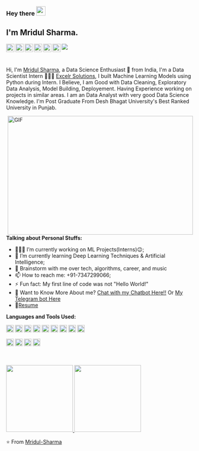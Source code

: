 ### Hey there <img src="https://media.giphy.com/media/hvRJCLFzcasrR4ia7z/giphy.gif" width="25px"><p align="center"><h2> I'm Mridul Sharma.</h2>
<a href="https://www.mridulsharma.com/">
  <img align="left" alt="Mridul Profile" width="22px" src="https://cdn.jsdelivr.net/npm/simple-icons@v3/icons/discord.svg" />
</a>
<a href="https://twitter.com/mridul10220">
  <img align="left" alt="Mridul Sharma | Twitter" width="22px" src="https://cdn.jsdelivr.net/npm/simple-icons@v3/icons/twitter.svg" />
</a>
<a href="https://www.linkedin.com/in/mridul-sharma-400507125">
  <img align="left" alt="Mridul Sharma LinkdeIN Profile" width="22px" src="https://cdn.jsdelivr.net/npm/simple-icons@v3/icons/linkedin.svg" />
</a>
<a href="https://t.me/Mridul_Sharma08">
  <img align="left" alt="Mridul Sharma Telegram" width="22px" src="https://cdn.jsdelivr.net/npm/simple-icons@v3/icons/telegram.svg" />
</a>
<a href="https://www.instagram.com/mr.mridulsharma2020/">
  <img align="left" alt="Mridul Sharma Instagram" width="22px" src="https://cdn.jsdelivr.net/npm/simple-icons@v3/icons/instagram.svg" />
</a>
<a href="mailto:mr.mridhulsharma@gmail.com">
  <img align="left" alt="Mridul Sharma Mail" width="22px" src="https://cdn.jsdelivr.net/npm/simple-icons@v3/icons/gmail.svg" />
</a>

![](https://visitor-badge.glitch.me/badge?page_id=Mridul-Sharma.Mridul-Sharma)

<br />

Hi, I'm [Mridul Sharma](https://www.mridulsharma.com/), a Data Science Enthusiast 🚀 from India, I'm a Data Scientist Intern 🙍🏽‍♂️ [Excelr Solutions](https://www.learn.excelr.com/), I built Machine Learning Models using Python during Intern. I Believe, I am Good with Data Cleaning, Exploratory Data Analysis, Model Building, Deployement. Having Experience working on projects in similar areas. I am an Data Analyst with very good Data Science Knowledge. I'm Post Graduate From Desh Bhagat University's Best Ranked University in Punjab.

  <img align="right" alt="GIF" src="https://github.com/Mridul-Sharma01/Mridul-Sharma01/blob/master/code.gif?raw=true" width="500" height="320" />

**Talking about Personal Stuffs:**

- 👨🏽‍💻 I’m currently working on ML Projects(Interns):wink:;
- 🌱 I’m currently learning Deep Learning Techniques & Artificial Intelligence;
- 💬 Brainstorm with me over tech, algorithms, career, and music
- 📫 How to reach me: +91-7347299066;
- ⚡ Fun fact: My first line of code was not "Hello World!"
- 🤖 Want to Know More About me? [Chat with my Chatbot Here!!](https://www.mridulsharma.com/) Or [My Telegram bot Here](http://t.me/Mrdiul_chatbot)
- 📝[Resume](https://www.MridulSharma.com/files/Mridul_Sharma_CV.pdf)

**Languages and Tools Used:**  

<code><img height="20" src="https://www.ashishgore.com/images/skills/R.png"></code>
<code><img height="20" src="https://www.ashishgore.com/images/skills/python.png"></code>
<code><img height="20" src="https://www.ashishgore.com/images/skills/cloud.png"></code>
<code><img height="20" src="https://www.ashishgore.com/images/skills/tableau.png"></code>
<code><img height="20" src="https://www.ashishgore.com/images/skills/sql.png"></code>
<code><img height="20" src="https://www.ashishgore.com/images/skills/excel.png"></code>
<code><img height="20" src="https://www.ashishgore.com/images/skills/html.png"></code>
<code><img height="20" src="https://www.ashishgore.com/images/skills/pyspark.png"></code>
<code><img height="20" src="https://www.ashishgore.com/images/projects/nlp.png"></code>


<code><img height="20" src="https://img.shields.io/badge/-CSS3-black?logo=css3&style=social"></code>
<code><img height="20" src="https://img.shields.io/badge/-Bootstrap-black?logo=bootstrap&style=social"></code>
<code><img height="20" src="https://img.shields.io/badge/-Git-black?logo=git&style=social"></code>
<code><img height="20" src="https://img.shields.io/badge/-GitHub-black?logo=github&style=social"></code>
<br /><br />
  
<br/>

<a href="https://github.com/Mridul-Sharma01">
  <img height="180em" src="https://github-readme-stats.vercel.app/api?username=Mridul-Sharma01&theme=buefy&show_icons=true" />
  <img height="180em" src="https://github-readme-stats.vercel.app/api/top-langs/?username=Mridul-Sharma01&theme=buefy&layout=compact" />
</a>



⭐️ From [Mridul-Sharma](https://github.com/Mridul-Sharma01)
